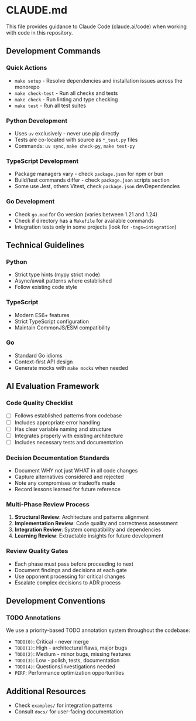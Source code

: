 # CLAUDE.md

This file provides guidance to Claude Code (claude.ai/code) when working with code in this repository.

## Development Commands

### Quick Actions
- `make setup` - Resolve dependencies and installation issues across the monorepo
- `make check-test` - Run all checks and tests
- `make check` - Run linting and type checking
- `make test` - Run all test suites

### Python Development
- Uses `uv` exclusively - never use pip directly
- Tests are co-located with source as `*_test.py` files
- Commands: `uv sync`, `make check-py`, `make test-py`

### TypeScript Development
- Package managers vary - check `package.json` for npm or bun
- Build/test commands differ - check `package.json` scripts section
- Some use Jest, others Vitest, check `package.json` devDependencies

### Go Development
- Check `go.mod` for Go version (varies between 1.21 and 1.24)
- Check if directory has a `Makefile` for available commands
- Integration tests only in some projects (look for `-tags=integration`)

## Technical Guidelines

### Python
- Strict type hints (mypy strict mode)
- Async/await patterns where established
- Follow existing code style

### TypeScript
- Modern ES6+ features
- Strict TypeScript configuration
- Maintain CommonJS/ESM compatibility

### Go
- Standard Go idioms
- Context-first API design
- Generate mocks with `make mocks` when needed

## AI Evaluation Framework

### Code Quality Checklist
- [ ] Follows established patterns from codebase
- [ ] Includes appropriate error handling
- [ ] Has clear variable naming and structure
- [ ] Integrates properly with existing architecture
- [ ] Includes necessary tests and documentation

### Decision Documentation Standards
- Document WHY not just WHAT in all code changes
- Capture alternatives considered and rejected
- Note any compromises or tradeoffs made
- Record lessons learned for future reference

### Multi-Phase Review Process
1. **Structural Review**: Architecture and patterns alignment
2. **Implementation Review**: Code quality and correctness assessment
3. **Integration Review**: System compatibility and dependencies
4. **Learning Review**: Extractable insights for future development

### Review Quality Gates
- Each phase must pass before proceeding to next
- Document findings and decisions at each gate
- Use opponent processing for critical changes
- Escalate complex decisions to ADR process

## Development Conventions

### TODO Annotations

We use a priority-based TODO annotation system throughout the codebase:

- `TODO(0)`: Critical - never merge
- `TODO(1)`: High - architectural flaws, major bugs
- `TODO(2)`: Medium - minor bugs, missing features
- `TODO(3)`: Low - polish, tests, documentation
- `TODO(4)`: Questions/investigations needed
- `PERF`: Performance optimization opportunities

## Additional Resources
- Check `examples/` for integration patterns
- Consult `docs/` for user-facing documentation
